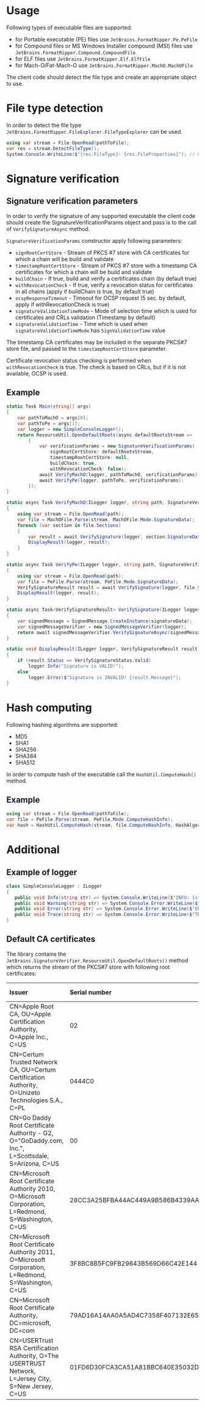 # Usage

Following types of executable files are supported:

- for Portable executable (PE) files use `JetBrains.FormatRipper.Pe.PeFile`
- for Compound files or MS Windows Installer compound (MSI) files use `JetBrains.FormatRipper.Compound.CompoundFile`
- for ELF files use `JetBrains.FormatRipper.Elf.ElfFile`
- for Mach-O/Fat-Mach-O use `JetBrains.FormatRipper.MachO.MachOFile`

The client code should detect the file type and create an appropriate object to use.

# File type detection

In order to detect the file type `JetBrains.FormatRipper.FileExplorer.FileTypeExplorer` can be used.

```c#
using var stream = File.OpenRead(pathToFile);
var res = stream.DetectFileType();
System.Console.WriteLine($"{res.FileType}: {res.FileProperties}"); // Pe: SharedLibraryType, Managed, Signed
```

# Signature verification

## Signature verification parameters

In order to verify the signature of any supported executable the client code should create the
SignatureVerificationParams object and pass is to the call of `VerifySignatureAsync` method.

`SignatureVerificationParams` constructor apply following parameters:

- `signRootCertStore` - Stream of PKCS #7 store with CA certificates for which a chain will be build and validate
- `timestampRootCertStore` - Stream of PKCS #7 store with a timestamp CA certificates for which a chain will be build
  and validate
- `buildChain` - If true, build and verify a certificates chain (by default true)
- `withRevocationCheck` - If true, verify a revocation status for certificates in all chains (apply if buildChain is
  true, by default true)
- `ocspResponseTimeout` - Timeout for OCSP request (5 sec. by default, apply if withRevocationCheck is true)
- `signatureValidationTimeMode` - Mode of selection time which is used for certificates and CRLs validation (Timestamp
  by default)
- `signatureValidationTime` - Time which is used when `signatureValidationTimeMode` has `SignValidationTime` value

The timestamp CA certificates may be included in the separate PKCS#7 store file, and passed to
the `timestampRootCertStore` parameter.

Certificate revocation status checking is performed when
`withRevocationCheck` is true. The check is based on CRLs, but if it is not available, OCSP is used.

## Example


```c#
static Task Main(string[] args)
{
    var pathToMachO = args[0];
    var pathToPe = args[1];
    var logger = new SimpleConsoleLogger();
    return ResourceUtil.OpenDefaultRoots(async defaultRootsStream =>
        {
            var verificationParams = new SignatureVerificationParams(
                signRootCertStore: defaultRootsStream,
                timestampRootCertStore: null,
                buildChain: true,
                withRevocationCheck: false);
            await VerifyMachO(logger, pathToMachO, verificationParams);
            await VerifyPe(logger, pathToPe, verificationParams);
        });
}

static async Task VerifyMachO(ILogger logger, string path, SignatureVerificationParams verificationParams)
{
    using var stream = File.OpenRead(path);
    var file = MachOFile.Parse(stream, MachOFile.Mode.SignatureData);
    foreach (var section in file.Sections)
    {
        var result = await VerifySignature(logger, section.SignatureData, verificationParams);
        DisplayResult(logger, result);
    }
}

static async Task VerifyPe(ILogger logger, string path, SignatureVerificationParams verificationParams)
{
    using var stream = File.OpenRead(path);
    var file = PeFile.Parse(stream, PeFile.Mode.SignatureData);
    VerifySignatureResult result = await VerifySignature(logger, file.SignatureData, verificationParams);
    DisplayResult(logger, result);
}

static async Task<VerifySignatureResult> VerifySignature(ILogger logger, SignatureData signatureData, SignatureVerificationParams verificationParams)
{
    var signedMessage = SignedMessage.CreateInstance(signatureData);
    var signedMessageVerifier = new SignedMessageVerifier(logger);
    return await signedMessageVerifier.VerifySignatureAsync(signedMessage, verificationParams);
}

static void DisplayResult(ILogger logger, VerifySignatureResult result)
{
    if (result.Status == VerifySignatureStatus.Valid)
        logger.Info("Signature is VALID!");
    else
        logger.Error($"Signature is INVALID! {result.Message}");
}
```

# Hash computing

Following hashing algorithms are supported:

- MD5
- SHA1
- SHA256
- SHA384
- SHA512

In order to compute hash of the executable call the `HashUtil.ComputeHash()` method.

## Example

```c#
using var stream = File.OpenRead(pathToFile);
var file = PeFile.Parse(stream, PeFile.Mode.ComputeHashInfo);
var hash = HashUtil.ComputeHash(stream, file.ComputeHashInfo, HashAlgorithmName.SHA512);
```

# Additional

## Example of logger

```c#
class SimpleConsoleLogger : ILogger
{
   public void Info(string str) => System.Console.WriteLine($"INFO: {str}");
   public void Warning(string str) => System.Console.Error.WriteLine($"WARNING: {str}");
   public void Error(string str) => System.Console.Error.WriteLine($"ERROR: {str}");
   public void Trace(string str) => System.Console.Error.WriteLine($"TRACE: {str}");
}
```

## Default CA certificates

The library contains the `JetBrains.SignatureVerifier.ResourceUtil.OpenDefaultRoots()`
method which returns the stream of the PKCS#7 store with following root certificates:

| Issuer | Serial number | Not valid before | Not valid after | Thumbprint |
|:-|:-|:-:|:-:|:-|
| CN=Apple Root CA, OU=Apple Certification Authority, O=Apple Inc., C=US | 02 | 26.04.2006 1:40 | 10.02.2035 0:40 | 611E5B662C593A08FF58D14AE22452D198DF6C60 |
| CN=Certum Trusted Network CA, OU=Certum Certification Authority, O=Unizeto Technologies S.A., C=PL | 0444C0 | 22.10.2008 16:07 | 31.12.2029 15:07 | 07E032E020B72C3F192F0628A2593A19A70F069E |
| CN=Go Daddy Root Certificate Authority - G2, O="GoDaddy.com, Inc.", L=Scottsdale, S=Arizona, C=US | 00 | 01.09.2009 4:00 | 01.01.2038 2:59 | 47BEABC922EAE80E78783462A79F45C254FDE68B |
| CN=Microsoft Root Certificate Authority 2010, O=Microsoft Corporation, L=Redmond, S=Washington, C=US | 28CC3A25BFBA44AC449A9B586B4339AA | 24.06.2010 1:57 | 24.06.2035 1:04 | 3B1EFD3A66EA28B16697394703A72CA340A05BD5 |
| CN=Microsoft Root Certificate Authority 2011, O=Microsoft Corporation, L=Redmond, S=Washington, C=US | 3F8BC8B5FC9FB29643B569D66C42E144 | 23.03.2011 1:05 | 23.03.2036 1:13 | 8F43288AD272F3103B6FB1428485EA3014C0BCFE |
| CN=Microsoft Root Certificate Authority, DC=microsoft, DC=com | 79AD16A14AA0A5AD4C7358F407132E65 | 10.05.2001 3:19 | 10.05.2021 2:28 | CDD4EEAE6000AC7F40C3802C171E30148030C072 |
| CN=USERTrust RSA Certification Authority, O=The USERTRUST Network, L=Jersey City, S=New Jersey, C=US | 01FD6D30FCA3CA51A81BBC640E35032D | 01.02.2010 3:00 | 19.01.2038 2:59 | 2B8F1B57330DBBA2D07A6C51F70EE90DDAB9AD8E |
